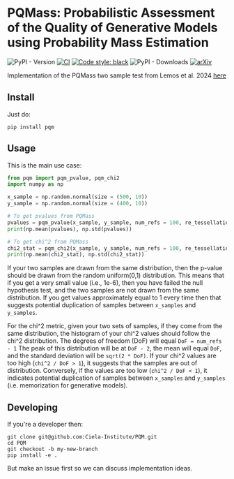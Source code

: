 # PQMass: Probabilistic Assessment of the Quality of Generative Models using Probability Mass Estimation

![PyPI - Version](https://img.shields.io/pypi/v/pqm?style=flat-square)
[![CI](https://github.com/Ciela-Institute/PQM/actions/workflows/ci.yml/badge.svg)](https://github.com/Ciela-Institute/PQM/actions/workflows/ci.yml)
[![Code style: black](https://img.shields.io/badge/code%20style-black-000000.svg)](https://github.com/psf/black)
![PyPI - Downloads](https://img.shields.io/pypi/dm/pqm)
[![arXiv](https://img.shields.io/badge/arXiv-2402.04355-b31b1b.svg)](https://arxiv.org/abs/2402.04355)

Implementation of the PQMass two sample test from Lemos et al. 2024 [here](https://arxiv.org/abs/2402.04355)

## Install

Just do:

```
pip install pqm
```

## Usage

This is the main use case:

```python
from pqm import pqm_pvalue, pqm_chi2
import numpy as np

x_sample = np.random.normal(size = (500, 10))
y_sample = np.random.normal(size = (400, 10))

# To get pvalues from PQMass
pvalues = pqm_pvalue(x_sample, y_sample, num_refs = 100, re_tessellation = 50)
print(np.mean(pvalues), np.std(pvalues))

# To get chi^2 from PQMass
chi2_stat = pqm_chi2(x_sample, y_sample, num_refs = 100, re_tessellation = 50)
print(np.mean(chi2_stat), np.std(chi2_stat))
```

If your two samples are drawn from the same distribution, then the p-value
should be drawn from the random uniform(0,1) distribution. This means that if
you get a very small value (i.e., 1e-6), then you have failed the null
hypothesis test, and the two samples are not drawn from the same distribution.
If you get values approximately equal to 1 every time then that suggests
potential duplication of samples between `x_samples` and `y_samples`.

For the chi^2 metric, given your two sets of samples, if they come from the same
distribution, the histogram of your chi^2 values should follow the chi^2
distribution. The degrees of freedom (DoF) will equal `DoF = num_refs - 1` The
peak of this distribution will be at `DoF - 2`, the mean will equal `DoF`, and
the standard deviation will be `sqrt(2 * DoF)`. If your chi^2 values are too
high (`chi^2 / DoF > 1`), it suggests that the samples are out of distribution.
Conversely, if the values are too low (`chi^2 / DoF < 1`), it indicates
potential duplication of samples between `x_samples` and `y_samples` (i.e.
memorization for generative models).


## Developing

If you're a developer then:

```
git clone git@github.com:Ciela-Institute/PQM.git
cd PQM
git checkout -b my-new-branch
pip install -e .
```

But make an issue first so we can discuss implementation ideas.